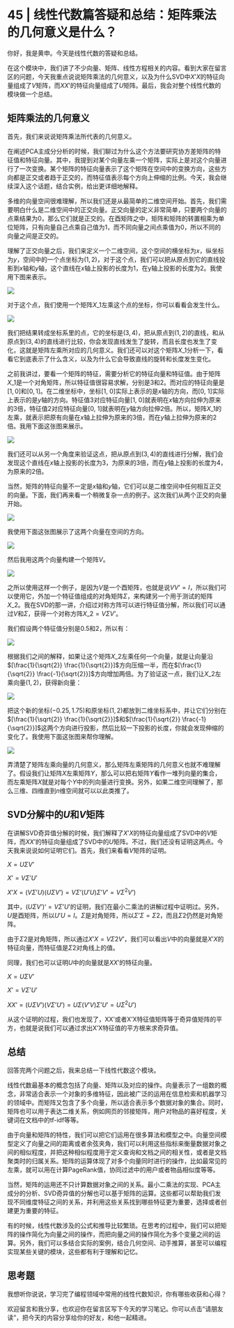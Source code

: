 # 45 \| 线性代数篇答疑和总结：矩阵乘法的几何意义是什么？

你好，我是黄申。今天是线性代数的答疑和总结。

在这个模块中，我们讲了不少向量、矩阵、线性方程相关的内容。看到大家在留言区的问题，今天我重点说说矩阵乘法的几何意义，以及为什么SVD中$X’X$的特征向量组成了$V$矩阵，而$XX’$的特征向量组成了$U$矩阵。最后，我会对整个线性代数的模块做一个总结。

## 矩阵乘法的几何意义

首先，我们来说说矩阵乘法所代表的几何意义。

在阐述PCA主成分分析的时候，我们聊过为什么这个方法要研究协方差矩阵的特征值和特征向量。其中，我提到对某个向量左乘一个矩阵，实际上是对这个向量进行了一次变换。某个矩阵的特征向量表示了这个矩阵在空间中的变换方向，这些方向都是正交或者趋于正交的，而特征值表示每个方向上伸缩的比例。今天，我会继续深入这个话题，结合实例，给出更详细地解释。

多维的向量空间很难理解，所以我们还是从最简单的二维空间开始。首先，我们需要明白什么是二维空间中的正交向量。正交向量的定义非常简单，只要两个向量的点乘结果为0，那么它们就是正交的。在酉矩阵之中，矩阵和矩阵的转置相乘为单位矩阵，只有向量自己点乘自己值为1，而不同向量之间点乘值为0，所以不同的向量之间是正交的。

<!-- [[[read_end]]] -->

理解了正交向量之后，我们来定义一个二维空间，这个空间的横坐标为$x$，纵坐标为$y$，空间中的一个点坐标为$(1,2)$，对于这个点，我们可以把从原点到它的直线投影到$x$轴和$y$轴，这个直线在$x$轴上投影的长度为1，在y轴上投影的长度为2。我使用下图来表示。

![](<https://static001.geekbang.org/resource/image/67/af/67b0b2634a6c53339b41579bf34f80af.png?wh=1340*910>)

对于这个点，我们使用一个矩阵$X\_1$左乘这个点的坐标，你可以看看会发生什么。

![](<https://static001.geekbang.org/resource/image/42/ba/423463beaff43e69429cc6b4f17910ba.png?wh=500*398>)

我们把结果转成坐标系里的点，它的坐标是$(3, 4)$，把从原点到$(1,2)$的直线，和从原点到$(3,4)$的直线进行比较，你会发现直线发生了旋转，而且长度也发生了变化，这就是矩阵左乘所对应的几何意义。我们还可以对这个矩阵$X\_1$分析一下，看看它到底表示了什么含义，以及为什么它会导致直线的旋转和长度发生变化。

之前我讲过，要看一个矩阵的特征，需要分析它的特征向量和特征值。由于矩阵$X\_1$是一个对角矩阵，所以特征值很容易求解，分别是3和2。而对应的特征向量是$[1, 0]$和$[0, 1]$。在二维坐标中，坐标[1, 0]实际上表示的是$x$轴的方向，而[0, 1]实际上表示的是$y$轴的方向。特征值3对应特征向量[1, 0]就表明在$x$轴方向拉伸为原来的3倍，特征值2对应特征向量[0, 1]就表明在$y$轴方向拉伸2倍。所以，矩阵$X\_1$的左乘，就表示把原有向量在$x$轴上拉伸为原来的3倍，而在$y$轴上拉伸为原来的2倍。我用下面这张图来展示。

![](<https://static001.geekbang.org/resource/image/8e/80/8e42e5eace66c585d78dfa32226ec780.png?wh=1190*1076>)

我们还可以从另一个角度来验证这点，把从原点到$(3, 4)$的直线进行分解，我们会发现这个直线在$x$轴上投影的长度为3，为原来的3倍，而在$y$轴上投影的长度为4，为原来的2倍。

当然，矩阵的特征向量不一定是$x$轴和$y$轴，它们可以是二维空间中任何相互正交的向量。下面，我们再来看一个稍微复杂一点的例子。这次我们从两个正交的向量开始。

![](<https://static001.geekbang.org/resource/image/32/f3/32bfec48931dcc52354db9624a0d9bf3.png?wh=366*324>)

我使用下面这张图展示了这两个向量在空间的方向。

![](<https://static001.geekbang.org/resource/image/07/04/0795164dbc78540fc5c0fc56713ae504.png?wh=1134*1028>)

然后我用这两个向量构建一个矩阵$V$。

![](<https://static001.geekbang.org/resource/image/9a/de/9a02adc8acb0d8f0b40bdc85eaea9cde.png?wh=360*258>)

之所以使用这样一个例子，是因为$V$是一个酉矩阵，也就是说$VV’=I$，所以我们可以使用它，外加一个特征值组成的对角矩阵$Σ$，来构建另一个用于测试的矩阵$X\_2$。我在SVD的那一讲，介绍过对称方阵可以进行特征值分解，所以我们可以通过$V$和$Σ$，获得一个对称方阵$X\_2=VΣV’$。

我们假设两个特征值分别是0.5和2，所以有：

![](<https://static001.geekbang.org/resource/image/26/6f/2606792083d27b6333428d03918e606f.png?wh=978*498>)

根据我们之间的解释，如果让这个矩阵$X\_2$左乘任何一个向量，就是让向量沿$[\frac{1}{\sqrt{2}} \frac{1}{\sqrt{2}}]$方向压缩一半，而在$[\frac{1}{\sqrt{2}} \frac{-1}{\sqrt{2}}]$方向增加两倍。为了验证这一点，我们让$X\_2$左乘向量$(1, 2)$，获得新向量：

![](<https://static001.geekbang.org/resource/image/2d/e3/2dd3d37508be334af83f9d6ec2a17fe3.png?wh=732*172>)

把这个新的坐标$(-0.25, 1.75)$和原坐标$(1,2)$都放到二维坐标系中，并让它们分别在$[\frac{1}{\sqrt{2}} \frac{1}{\sqrt{2}}]$和$[\frac{1}{\sqrt{2}} \frac{-1}{\sqrt{2}}]$这两个方向进行投影，然后比较一下投影的长度，你就会发现伸缩的变化了。我使用下面这张图来帮你理解。

![](<https://static001.geekbang.org/resource/image/be/a0/be3adac33d5359d8962ffa55f42ba6a0.png?wh=1174*1068>)

弄清楚了矩阵左乘向量的几何意义，那么矩阵左乘矩阵的几何意义也就不难理解了。假设我们让矩阵$X$左乘矩阵$Y$，那么可以把右矩阵$Y$看作一堆列向量的集合，而左乘矩阵$X$就是对每个$Y$中的列向量进行变换。另外，如果二维空间理解了，那么三维、四维直到$n$维空间就可以以此类推了。

## SVD分解中的$U$和$V$矩阵

在讲解SVD奇异值分解的时候，我们解释了$X’X$的特征向量组成了SVD中的$V$矩阵，而$XX’$的特征向量组成了SVD中的$U$矩阵。不过，我们还没有证明这两点。今天我来说说如何证明它们。首先，我们来看看$V$矩阵的证明。

$X=UΣV’$<br>

 $X’=VΣ’U’$<br>

 $X’X=(VΣ’U)(UΣV’)=VΣ’(U’U)Σ’V’=VΣ^2V’)$

其中，$(UΣV’)‘=VΣ’U’$的证明，我们在最小二乘法的讲解过程中证明过。另外，$U$是酉矩阵，所以$U’U=I$。$Σ$是对角矩阵，所以$Σ’Σ=Σ2$，而且$Σ2$仍然是对角矩阵。

由于$Σ2$是对角矩阵，所以通过$X’X=VΣ2V’$，我们可以看出$V$中的向量就是$X’X$的特征向量，而特征值是$Σ2$对角线上的值。

同理，我们也可以证明$U$中的向量就是$XX’$的特征向量。

$X=UΣV’$<br>

 $X’=VΣ’U’$<br>

 $XX’=(UΣV’)(VΣ’U’)=UΣ(V’V)Σ’U’=UΣ^2U’)$

从这个证明的过程，我们也发现了，XX’或者X’X特征值矩阵等于奇异值矩阵的平方，也就是说我们可以通过求出X’X特征值的平方根来求奇异值。

## 总结

回答完两个问题之后，我来总结一下线性代数这个模块。

线性代数最基本的概念包括了向量、矩阵以及对应的操作。向量表示了一组数的概念，非常适合表示一个对象的多维特征，因此被广泛的运用在信息检索和机器学习的领域中。而矩阵又包含了多个向量，所以适合表示多个数据对象的集合。同时，矩阵也可以用于表达二维关系，例如网页的邻接矩阵，用户对物品的喜好程度，关键词在文档中的tf-idf等等。

由于向量和矩阵的特性，我们可以把它们运用在很多算法和模型之中。向量空间模型定义了向量之间的距离或者余弦夹角，我们可以利用这些指标来衡量数据对象之间的相似程度，并把这种相似程度用于定义查询和文档之间的相关性，或者是文档聚类时的归属关系。矩阵的运算体现了对多个向量同时进行的操作，比如最常见的左乘，就可以用在计算PageRank值，协同过滤中的用户或者物品相似度等等。

当然，矩阵的运用还不只计算数据对象之间的关系。最小二乘法的实现、PCA主成分的分析、SVD奇异值的分解也可以基于矩阵的运算。这些都可以帮助我们发现不同维度特征之间的关系，并利用这些关系找到哪些特征更为重要，选择或者创建更为重要的特征。

有的时候，线性代数涉及的公式和推导比较繁琐。在思考的过程中，我们可以把矩阵的操作简化为向量之间的操作，而把向量之间的操作简化为多个变量之间的运算。另外，我们可以多结合实际的案例，结合几何空间、动手推算，甚至可以编程实现某些关键的模块，这些都有利于理解和记忆。

## 思考题

我想听你说说，学习完了编程领域中常用的线性代数知识，你有哪些收获和心得？

欢迎留言和我分享，也欢迎你在留言区写下今天的学习笔记。你可以点击“请朋友读”，把今天的内容分享给你的好友，和他一起精进。

